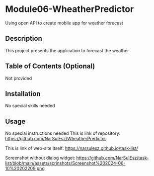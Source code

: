 # Module06-WheatherPredictor
Using open API to create mobile app for weather forecast
## Description

This project presents the application to forecast the weather

## Table of Contents (Optional)

Not provided
    

## Installation

No special skills needed

## Usage

No special instructions needed
This is link of repository: https://github.com/NarSulEsz/WheatherPredictor

This is link of web-site itself: https://narsulesz.github.io/task-list/

Screenshot without dialog widget: https://github.com/NarSulEsz/task-list/blob/main/assets/scrinshots/Screenshot%202024-06-10%20202209.png

